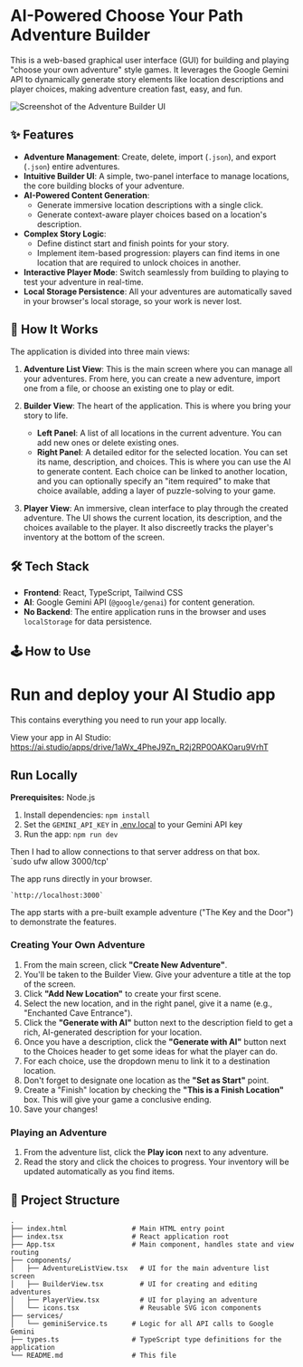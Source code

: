 # AI-Powered Choose Your Path Adventure Builder

This is a web-based graphical user interface (GUI) for building and playing "choose your own adventure" style games. It leverages the Google Gemini API to dynamically generate story elements like location descriptions and player choices, making adventure creation fast, easy, and fun.

![Screenshot of the Adventure Builder UI](https://storage.googleapis.com/aistudio-o-images/project_screenshots/cyoa-builder.png)

## ✨ Features

- **Adventure Management**: Create, delete, import (`.json`), and export (`.json`) entire adventures.
- **Intuitive Builder UI**: A simple, two-panel interface to manage locations, the core building blocks of your adventure.
- **AI-Powered Content Generation**:
  - Generate immersive location descriptions with a single click.
  - Generate context-aware player choices based on a location's description.
- **Complex Story Logic**:
  - Define distinct start and finish points for your story.
  - Implement item-based progression: players can find items in one location that are required to unlock choices in another.
- **Interactive Player Mode**: Switch seamlessly from building to playing to test your adventure in real-time.
- **Local Storage Persistence**: All your adventures are automatically saved in your browser's local storage, so your work is never lost.

## 🚀 How It Works

The application is divided into three main views:

1.  **Adventure List View**: This is the main screen where you can manage all your adventures. From here, you can create a new adventure, import one from a file, or choose an existing one to play or edit.

2.  **Builder View**: The heart of the application. This is where you bring your story to life.
    -   **Left Panel**: A list of all locations in the current adventure. You can add new ones or delete existing ones.
    -   **Right Panel**: A detailed editor for the selected location. You can set its name, description, and choices. This is where you can use the AI to generate content. Each choice can be linked to another location, and you can optionally specify an "item required" to make that choice available, adding a layer of puzzle-solving to your game.

3.  **Player View**: An immersive, clean interface to play through the created adventure. The UI shows the current location, its description, and the choices available to the player. It also discreetly tracks the player's inventory at the bottom of the screen.

## 🛠️ Tech Stack

-   **Frontend**: React, TypeScript, Tailwind CSS
-   **AI**: Google Gemini API (`@google/genai`) for content generation.
-   **No Backend**: The entire application runs in the browser and uses `localStorage` for data persistence.

## 🕹️ How to Use

# Run and deploy your AI Studio app

This contains everything you need to run your app locally.

View your app in AI Studio: https://ai.studio/apps/drive/1aWx_4PheJ9Zn_R2j2RP0OAKOaru9VrhT

## Run Locally

**Prerequisites:**  Node.js


1. Install dependencies:
   `npm install`
2. Set the `GEMINI_API_KEY` in [.env.local](.env.local) to your Gemini API key
3. Run the app:
   `npm run dev`

Then I had to allow connections to that server address on that box.  
    `sudo ufw allow 3000/tcp'


The app runs directly in your browser.

    `http://localhost:3000`

The app starts with a pre-built example adventure ("The Key and the Door") to demonstrate the features.

### Creating Your Own Adventure

1.  From the main screen, click **"Create New Adventure"**.
2.  You'll be taken to the Builder View. Give your adventure a title at the top of the screen.
3.  Click **"Add New Location"** to create your first scene.
4.  Select the new location, and in the right panel, give it a name (e.g., "Enchanted Cave Entrance").
5.  Click the **"Generate with AI"** button next to the description field to get a rich, AI-generated description for your location.
6.  Once you have a description, click the **"Generate with AI"** button next to the Choices header to get some ideas for what the player can do.
7.  For each choice, use the dropdown menu to link it to a destination location.
8.  Don't forget to designate one location as the **"Set as Start"** point.
9.  Create a "Finish" location by checking the **"This is a Finish Location"** box. This will give your game a conclusive ending.
10. Save your changes!

### Playing an Adventure

1.  From the adventure list, click the **Play icon** next to any adventure.
2.  Read the story and click the choices to progress. Your inventory will be updated automatically as you find items.

## 📁 Project Structure

```
.
├── index.html                # Main HTML entry point
├── index.tsx                 # React application root
├── App.tsx                   # Main component, handles state and view routing
├── components/
│   ├── AdventureListView.tsx   # UI for the main adventure list screen
│   ├── BuilderView.tsx         # UI for creating and editing adventures
│   ├── PlayerView.tsx          # UI for playing an adventure
│   └── icons.tsx               # Reusable SVG icon components
├── services/
│   └── geminiService.ts      # Logic for all API calls to Google Gemini
├── types.ts                  # TypeScript type definitions for the application
└── README.md                 # This file
```